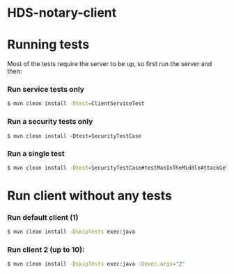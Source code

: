 # HDS-notary-client

# Running tests
Most of the tests require the server to be up, so first run the server and then:

### Run service tests only
```bash
$ mvn clean install -Dtest=ClientServiceTest
```

### Run a security tests only
```basj
$ mvn clean install -Dtest=SecurityTestCase
```

### Run a single test
```bash
$ mvn clean install -Dtest=SecurityTestCase#testManInTheMiddleAttackGetStateOfGood
```

# Run client without any tests

### Run default client (1)
```bash
$ mvn clean install -DskipTests exec:java
```

### Run client 2 (up to 10):
```bash
$ mvn clean install -DskipTests exec:java -Dexec.args="2"
```
